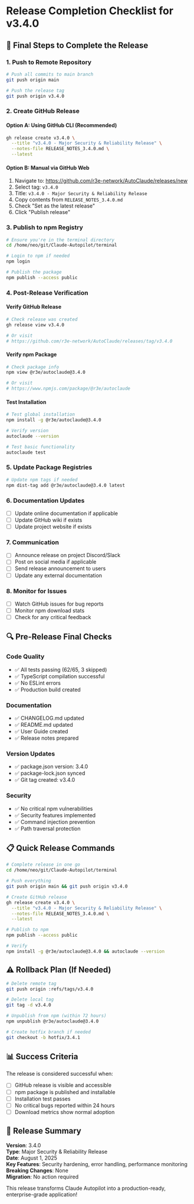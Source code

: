 # Release Completion Checklist for v3.4.0

## 🚀 Final Steps to Complete the Release

### 1. Push to Remote Repository

```bash
# Push all commits to main branch
git push origin main

# Push the release tag
git push origin v3.4.0
```

### 2. Create GitHub Release

#### Option A: Using GitHub CLI (Recommended)
```bash
gh release create v3.4.0 \
  --title "v3.4.0 - Major Security & Reliability Release" \
  --notes-file RELEASE_NOTES_3.4.0.md \
  --latest
```

#### Option B: Manual via GitHub Web
1. Navigate to: https://github.com/r3e-network/AutoClaude/releases/new
2. Select tag: `v3.4.0`
3. Title: `v3.4.0 - Major Security & Reliability Release`
4. Copy contents from `RELEASE_NOTES_3.4.0.md`
5. Check "Set as the latest release"
6. Click "Publish release"

### 3. Publish to npm Registry

```bash
# Ensure you're in the terminal directory
cd /home/neo/git/Claude-Autopilot/terminal

# Login to npm if needed
npm login

# Publish the package
npm publish --access public
```

### 4. Post-Release Verification

#### Verify GitHub Release
```bash
# Check release was created
gh release view v3.4.0

# Or visit
# https://github.com/r3e-network/AutoClaude/releases/tag/v3.4.0
```

#### Verify npm Package
```bash
# Check package info
npm view @r3e/autoclaude@3.4.0

# Or visit
# https://www.npmjs.com/package/@r3e/autoclaude
```

#### Test Installation
```bash
# Test global installation
npm install -g @r3e/autoclaude@3.4.0

# Verify version
autoclaude --version

# Test basic functionality
autoclaude test
```

### 5. Update Package Registries

```bash
# Update npm tags if needed
npm dist-tag add @r3e/autoclaude@3.4.0 latest
```

### 6. Documentation Updates

- [ ] Update online documentation if applicable
- [ ] Update GitHub wiki if exists
- [ ] Update project website if exists

### 7. Communication

- [ ] Announce release on project Discord/Slack
- [ ] Post on social media if applicable
- [ ] Send release announcement to users
- [ ] Update any external documentation

### 8. Monitor for Issues

- [ ] Watch GitHub issues for bug reports
- [ ] Monitor npm download stats
- [ ] Check for any critical feedback

## 🔍 Pre-Release Final Checks

### Code Quality
- ✅ All tests passing (62/65, 3 skipped)
- ✅ TypeScript compilation successful
- ✅ No ESLint errors
- ✅ Production build created

### Documentation
- ✅ CHANGELOG.md updated
- ✅ README.md updated
- ✅ User Guide created
- ✅ Release notes prepared

### Version Updates
- ✅ package.json version: 3.4.0
- ✅ package-lock.json synced
- ✅ Git tag created: v3.4.0

### Security
- ✅ No critical npm vulnerabilities
- ✅ Security features implemented
- ✅ Command injection prevention
- ✅ Path traversal protection

## 📋 Quick Release Commands

```bash
# Complete release in one go
cd /home/neo/git/Claude-Autopilot/terminal

# Push everything
git push origin main && git push origin v3.4.0

# Create GitHub release
gh release create v3.4.0 \
  --title "v3.4.0 - Major Security & Reliability Release" \
  --notes-file RELEASE_NOTES_3.4.0.md \
  --latest

# Publish to npm
npm publish --access public

# Verify
npm install -g @r3e/autoclaude@3.4.0 && autoclaude --version
```

## ⚠️ Rollback Plan (If Needed)

```bash
# Delete remote tag
git push origin :refs/tags/v3.4.0

# Delete local tag
git tag -d v3.4.0

# Unpublish from npm (within 72 hours)
npm unpublish @r3e/autoclaude@3.4.0

# Create hotfix branch if needed
git checkout -b hotfix/3.4.1
```

## 📊 Success Criteria

The release is considered successful when:
- [ ] GitHub release is visible and accessible
- [ ] npm package is published and installable
- [ ] Installation test passes
- [ ] No critical bugs reported within 24 hours
- [ ] Download metrics show normal adoption

## 🎉 Release Summary

**Version**: 3.4.0  
**Type**: Major Security & Reliability Release  
**Date**: August 1, 2025  
**Key Features**: Security hardening, error handling, performance monitoring  
**Breaking Changes**: None  
**Migration**: No action required  

This release transforms Claude Autopilot into a production-ready, enterprise-grade application!